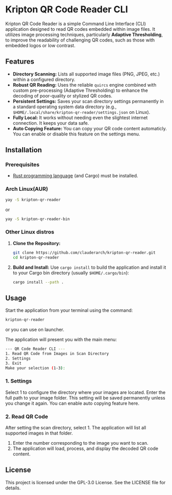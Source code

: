 # Kripton QR Code Reader CLI

Kripton QR Code Reader is a simple Command Line Interface (CLI) application designed to read QR codes embedded within image files. It utilizes image processing techniques, particularly **Adaptive Thresholding**, to improve the readability of challenging QR codes, such as those with embedded logos or low contrast.

## Features

* **Directory Scanning:** Lists all supported image files (PNG, JPEG, etc.) within a configured directory.
* **Robust QR Reading:** Uses the reliable `quircs` engine combined with custom pre-processing (Adaptive Thresholding) to enhance the decoding of poor-quality or stylized QR codes.
* **Persistent Settings:** Saves your scan directory settings permanently in a standard operating system data directory (e.g., `$HOME/.local/share/kripton-qr-reader/settings.json` on Linux).
* **Fully Local:** It works without needing even the slightest internet connection. It keeps your data safe.
* **Auto Copying Feature:** You can copy your QR code content automaticly. You can enable or disable this feature on the settings menu.

## Installation

### Prerequisites

* [Rust programming language](https://www.rust-lang.org/tools/install) (and Cargo) must be installed.

### Arch Linux(AUR)

  ```bash
yay -S kripton-qr-reader
```
or
```bash
yay -S kripton-qr-reader-bin
```

### Other Linux distros

1.  **Clone the Repository:**
    ```bash
    git clone https://github.com/clauderarch/kripton-qr-reader.git
    cd kripton-qr-reader
    ```

2.  **Build and Install:**
    Use `cargo install` to build the application and install it to your Cargo bin directory (usually `$HOME/.cargo/bin`):
    ```bash
    cargo install --path .
    ```

## Usage

Start the application from your terminal using the command:

```bash
kripton-qr-reader
```
or you can use on launcher.

The application will present you with the main menu:

```bash
--- QR Code Reader CLI ---
1. Read QR Code from Images in Scan Directory
2. Settings
3. Exit
Make your selection (1-3):
```
### 1. Settings
Select 1 to configure the directory where your images are located. Enter the full path to your image folder. This setting will be saved permanently unless you change it again.
You can enable auto copying feature here.
### 2. Read QR Code
After setting the scan directory, select 1. The application will list all supported images in that folder.
1. Enter the number corresponding to the image you want to scan.
2. The application will load, process, and display the decoded QR code content.

## License
This project is licensed under the GPL-3.0 License. See the LICENSE file for details.
